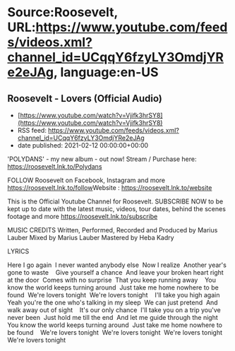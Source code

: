 # Source:Roosevelt, URL:https://www.youtube.com/feeds/videos.xml?channel_id=UCqqY6fzyLY3OmdjYRe2eJAg, language:en-US

## Roosevelt - Lovers (Official Audio)
 - [https://www.youtube.com/watch?v=Vjifk3hrSY8](https://www.youtube.com/watch?v=Vjifk3hrSY8)
 - RSS feed: https://www.youtube.com/feeds/videos.xml?channel_id=UCqqY6fzyLY3OmdjYRe2eJAg
 - date published: 2021-02-12 00:00:00+00:00

'POLYDANS' - my new album - out now! Stream / Purchase here: https://roosevelt.lnk.to/Polydans

FOLLOW Roosevelt on Facebook, Instagram and more https://roosevelt.lnk.to/follow​
Website : https://roosevelt.lnk.to/website​ 

This is the Official Youtube Channel for Roosevelt. 
SUBSCRIBE NOW to be kept up to date with the latest music, videos, tour dates, behind the scenes footage and more https://roosevelt.lnk.to/subscribe​

MUSIC CREDITS
Written, Performed, Recorded and Produced by Marius Lauber
Mixed by Marius Lauber
Mastered by Heba Kadry 

LYRICS

Here I go again 
I never wanted anybody else 
Now I realize 
Another year's gone to waste 
 
Give yourself a chance 
And leave your broken heart right at the door 
Comes with no surprise 
That you keep running away 
 
You know the world keeps turning around 
Just take me home nowhere to be found 
We're lovers tonight 
We're lovers tonight 
 
I'll take you high again 
Yeah you're the one who's talking in my sleep 
We can just pretend 
And walk away out of sight 
 
It's our only chance 
I'll take you on a trip you've never been 
Just hold me till the end 
And let me guide through the night 
 
You know the world keeps turning around 
Just take me home nowhere to be found 
 
We're lovers tonight 
We're lovers tonight 
We're lovers tonight 
We're lovers tonight

